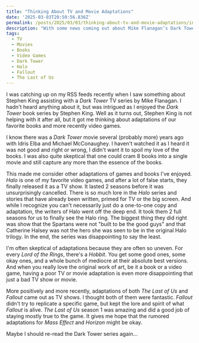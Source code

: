 ```yaml
---
title: "Thinking About TV and Movie Adaptations"
date: '2025-03-03T20:50:56.836Z'
permalink: /posts/2025/03/03/thinking-about-tv-and-movie-adaptations/index.html
description: "With some news coming out about Mike Flanagan’s Dark Tower series, it's gotten me thinking about some recent TV & movie adaptations of books and games I've liked"
tags:
  - TV
  - Movies
  - Books
  - Video Games
  - Dark Tower
  - Halo
  - Fallout
  - The Last of Us
---
```

I was catching up on my RSS feeds recently when I saw something about Stephen King assisting with a *Dark Tower* TV series by Mike Flanagan. I hadn't heard anything about it, but was intrigued as I enjoyed the *Dark Tower* book series by Stephen King. Well as it turns out, Stephen King is not helping with it after all, but it got me thinking about adaptations of our favorite books and more recently video games.
<!-- excerpt -->

I know there was a *Dark Tower* movie several (probably more) years ago with Idris Elba and Michael McConaughey. I haven't watched it as I heard it was not good and right or wrong, I didn't want it to spoil my love of the books. I was also quite skeptical that one could cram 8 books into a single movie and still capture any more than the essence of the books.

This made me consider other adaptations of games and books I've enjoyed. *Halo* is one of my favorite video games, and after a lot of false starts, they finally released it as a TV show. It lasted 2 seasons before it was unsurprisingly cancelled. There is so much lore in the *Halo* series and stories that have already been written, primed for TV or the big screen. And while I recognize you can't necessarily just do a one-to-one copy and adaptation, the writers of Halo went off the deep end. It took them 2 full seasons for us to finally see the Halo ring. The biggest thing they did right was show that the Spartans were not "built to be the good guys" and that Catherine Halsey was not the hero she was seen to be in the original Halo trilogy. In the end, the series was disappointing to say the least.

I'm often skeptical of adaptations because they are often so uneven. For every *Lord of the Rings*, there's a *Hobbit*. You get some good ones, some okay ones, and a whole bunch of mediocre at their absolute best versions. And when you really love the original work of art, be it a book or a video game, having a poor TV or movie adaptation is even more disappointing that just a bad TV show or movie.

More positively and more recently, adaptations of both *The Last of Us* and *Fallout* came out as TV shows. I thought both of them were fantastic. *Fallout* didn't try to replicate a specific game, but kept the lore and spirit of what *Fallout* is alive. *The Last of Us* season 1 was amazing and did a good job of staying mostly true to the game. It gives me hope that the rumored adaptations for *Mass Effect* and *Horizon* might be okay.

Maybe I should re-read the Dark Tower series again...